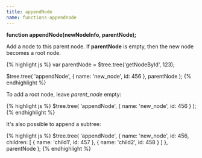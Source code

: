 ```yaml
---
title: appendNode
name: functions-appendnode
---
```


**function appendNode(newNodeInfo, parentNode);**

Add a node to this parent node. If **parentNode** is empty, then the new node becomes a root node.

{% highlight js %}
var parentNode = $tree.tree('getNodeById', 123);

$tree.tree(
    'appendNode',
    {
        name: 'new_node',
        id: 456
    },
    parentNode
);
{% endhighlight %}

To add a root node, leave *parent_node* empty:

{% highlight js %}
$tree.tree(
    'appendNode',
    {
        name: 'new_node',
        id: 456
    }
);
{% endhighlight %}

It's also possible to append a subtree:

{% highlight js %}
$tree.tree(
    'appendNode',
    {
        name: 'new_node',
        id: 456,
        children: [
            { name: 'child1', id: 457 },
            { name: 'child2', id: 458 }
        ]
    },
    parentNode
);
{% endhighlight %}
